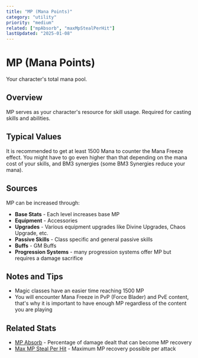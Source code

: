 ```yaml
---
title: "MP (Mana Points)"
category: "utility"
priority: "medium"
related: ["mpAbsorb", "maxMpStealPerHit"]
lastUpdated: "2025-01-08"
---
```


# MP (Mana Points)

Your character's total mana pool.

## Overview

MP serves as your character's resource for skill usage. Required for casting skills and abilities.

## Typical Values

It is recommended to get at least 1500 Mana to counter the Mana Freeze effect. You might have to go even higher than that depending on the mana cost of your skills, and BM3 synergies (some BM3 Synergies reduce your mana).

## Sources

MP can be increased through:
- **Base Stats** - Each level increases base MP
- **Equipment** - Accessories
- **Upgrades** - Various equipment upgrades like Divine Upgrades, Chaos Upgrade, etc.
- **Passive Skills** - Class specific and general passive skills
- **Buffs** - GM Buffs
- **Progression Systems** - many progression systems offer MP but requires a damage sacrifice

## Notes and Tips

- Magic classes have an easier time reaching 1500 MP
- You will encounter Mana Freeze in PvP (Force Blader) and PvE content, that's why it is important to have enough MP regardless of the content you are playing

## Related Stats

- [MP Absorb](/stats/mp-absorb) - Percentage of damage dealt that can become MP recovery
- [Max MP Steal Per Hit](/stats/max-mp-steal-per-hit) - Maximum MP recovery possible per attack